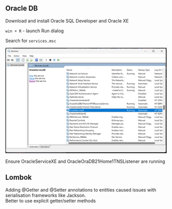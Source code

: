 ## Oracle DB
Download and install Oracle SQL Developer and Oracle XE

`win + R` - launch Run dialog  

Search for `services.msc`  

![img.png](img.png)

Ensure OracleServiceXE and OracleOraDB21Home1TNSListener are running

## Lombok
Adding @Getter and @Setter annotations to entities caused issues with serialisation frameworks like Jackson.  
Better to use explicit getter/setter methods